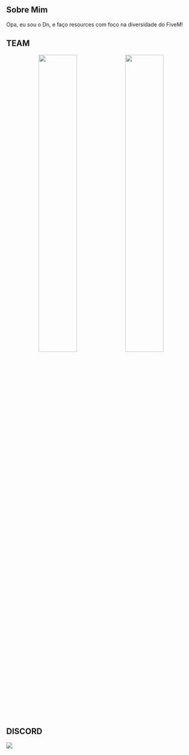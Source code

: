 ## Sobre Mim
Opa, eu sou o Dn, e faço resources com foco na diversidade do FiveM!


## TEAM
<div align="center">
        <a href="https://github.com/Dn099z1"><img width="45%" src="https://github-readme-stats.vercel.app/api?username=Dn099z1&layout=compact&theme=dracula&hide_border=true&show_icons=true"/></a>
        <a href="https://github.com/Dn099z1"><img width="45%" src="https://github-readme-stats.vercel.app/api?username=DnDevz&layout=compact&theme=dracula&hide_border=true&show_icons=true"/></a>
</div>

## DISCORD
  <p><a href="https://discord.gg/vQk9yrdsSx">
      <img src="https://img.shields.io/discord/963207024894705674?style=for-the-badge&logo=discord&labelColor=7289da&logoColor=white&color=2c2f33&label=Discord"/>
  </a></p>
